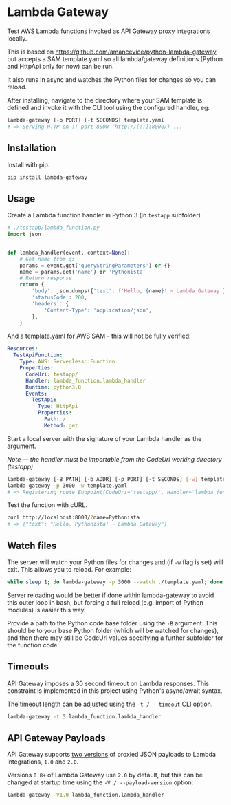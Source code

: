 # Lambda Gateway

Test AWS Lambda functions invoked as API Gateway proxy integrations locally.

This is based on https://github.com/amancevice/python-lambda-gateway but accepts a SAM template.yaml so all lambda/gateway definitions (Python and HttpApi only for now) can be run.

It also runs in async and watches the Python files for changes so you can reload.

After installing, navigate to the directory where your SAM template is defined and invoke it with the CLI tool using the configured handler, eg:

```bash
lambda-gateway [-p PORT] [-t SECONDS] template.yaml
# => Serving HTTP on :: port 8000 (http://[::]:8000/) ...
```

## Installation

Install with pip.

```bash
pip install lambda-gateway
```

## Usage

Create a Lambda function handler in Python 3 (in `testapp` subfolder)

```python
# ./testapp/lambda_function.py
import json


def lambda_handler(event, context=None):
    # Get name from qs
    params = event.get('queryStringParameters') or {}
    name = params.get('name') or 'Pythonista'
    # Return response
    return {
        'body': json.dumps({'text': f'Hello, {name}! ~ Lambda Gateway'}),
        'statusCode': 200,
        'headers': {
            'Content-Type': 'application/json',
        },
    }
```

And a template.yaml for AWS SAM - this will not be fully verified:
```yaml
Resources:
  TestApiFunction:
    Type: AWS::Serverless::Function
    Properties:
      CodeUri: testapp/
      Handler: lambda_function.lambda_handler
      Runtime: python3.8
      Events:
        TestApi:
          Type: HttpApi
          Properties:
            Path: /
            Method: get
```

Start a local server with the signature of your Lambda handler as the argument.

_Note — the handler must be importable from the CodeUri working directory (testapp)_

```bash
lambda-gateway [-B PATH] [-b ADDR] [-p PORT] [-t SECONDS] [-w] template.yaml
lambda-gateway -p 3000 -w template.yaml
# => Registering route Endpoint(CodeUri='testapp/', Handler='lambda_function.lambda_handler', Path='/', Method='get')
```

Test the function with cURL.

```bash
curl http://localhost:8000/?name=Pythonista
# => {"text": "Hello, Pythonista! ~ Lambda Gateway"}
```

## Watch files

The server will watch your Python files for changes and (if `-w` flag is set) will exit. This allows you to reload. For example:

```bash
while sleep 1; do lambda-gateway -p 3000 --watch ./template.yaml; done
```

Server reloading would be better if done within lambda-gateway to avoid this outer loop in bash, but forcing a full reload (e.g. import of Python modules) is easier this way.

Provide a path to the Python code base folder using the `-B` argument. This should be to your base Python folder (which will be watched for changes), and then there may still be CodeUri values specifying a further subfolder for the function code.

## Timeouts

API Gateway imposes a 30 second timeout on Lambda responses. This constraint is implemented in this project using Python's async/await syntax.

The timeout length can be adjusted using the `-t / --timeout` CLI option.

```bash
lambda-gateway -t 3 lambda_function.lambda_handler
```

## API Gateway Payloads

API Gateway supports [two versions](https://docs.aws.amazon.com/apigateway/latest/developerguide/http-api-develop-integrations-lambda.html) of proxied JSON payloads to Lambda integrations, `1.0` and `2.0`.

Versions `0.8+` of Lambda Gateway use `2.0` by default, but this can be changed at startup time using the `-V / --payload-version` option:

```bash
lambda-gateway -V1.0 lambda_function.lambda_handler
```

